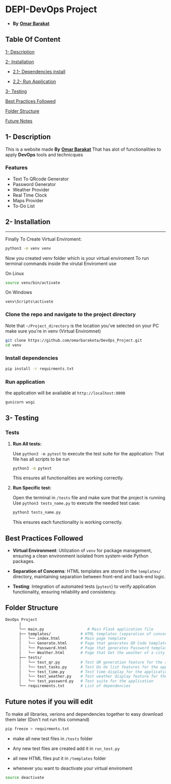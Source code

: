 # DEPI-DevOps Project

- **By** [**Omar Barakat**](https://linkedin.com/in/omarbarakota/)

## Table Of Content

[1- Description](#1--description)

[2- Installation](#2--installation)

- [2.1- Dependencies install](#install-dependencies)

- [2.2- Run Application](#run-application)

[3- Testing](#3--testing)

[Best Practices Followed](#best-practices-followed)

[Folder Structure](#folder-structure)

[Future Notes](#future-notes-if-you-will-edit)

## 1- Description

This is a website made **By** [**Omar Barakat**](https://linkedin.com/in/omarbarakota/)
That has alot of functionalities to apply **DevOps** tools and technicques

### Features

- Text To QRcode Generator
- Password Generator
- Weather Provider
- Real Time Clock
- Maps Provider
- To-Do List
  
## 2- Installation

---

Finally  To Create Virtual Enviroment:

```bash
python3 -m venv venv
```

Now you created venv folder which is your virtual enviroment
To run terminal commands inside the virutal Enviroment use

On Linux

```bash
source venv/bin/activate
```

On Windows

```shell
venv\Scripts\activate
```

### Clone the repo and navigate to the project directory

Note that `~/Project_directory` is the location you've selected on your PC make sure you're in venv (Virtual Enviromnet)

```bash
git clone https://github.com/omarbarakota/DevOps_Project.git
cd venv
```

### Install dependencies

```bash
pip install -r requirments.txt
```

### Run application

the application will be available at `http://localhost:8000`

```bash
gunicorn wsgi
```

## 3- Testing

### Tests

   1. **Run All tests:**

      Use `python3 -m pytest` to execute the test suite for the application:
      That file has all scripts to be run

      ````bash
      python3 -m pytest
      ````

      This ensures all functionalities are working correctly.

   1. **Run Specific test:**

      Open the terminal in `/tests` file and make sure that the project is running
      Use `python3 tests_name.py` to execute the needed test case:

      ````bash
      python3 tests_name.py
      ````

      This ensures each functionality is working correctly.

## Best Practices Followed

- **Virtual Environment**: Utilization of `venv` for package management, ensuring a clean environment isolated from system-wide Python packages.

- **Separation of Concerns**: HTML templates are stored in the `templates/` directory, maintaining separation between front-end and back-end logic.

- **Testing**: Integration of automated tests (`pytest`) to verify application functionality, ensuring reliability and consistency.

## Folder Structure

````bash
DevOps Project
      │
      └── main.py                   # Main Flask application file
      ├── templates/             # HTML templates (separation of concerns)
      │   └── index.html         # Main page template
      │   └── Generate.html      # Page that generates QR Code template
      │   └── Password.html      # Page that generates Password template
      │   └── Weather.html       # Page that Get the weather of a city
      ├── tests/
      │   └── test_qr.py         # Test QR generation feature for the application
      │   └── test_tasks.py      # Test Do do list features for the application
      │   └── test_time.py       # Test time display for the application
      │   └── test_weather.py    # Test weather display feature for the application
      │   └── test_password.py   # Test suite for the application
      └── requirements.txt       # List of dependencies
````

## Future notes if you will edit

To make all libraries, verions and dependencies together to easy download them later (Don't not run this command)

```bash
pip freeze > requirments.txt
```

- make all new test files in `/tests` folder

- Any new test files are created add it in `run_test.py`

- all new HTML files put it in `/templates` folder

- whenever you want to deactivate your virtual enviroment

```bash
source deactivate
```
